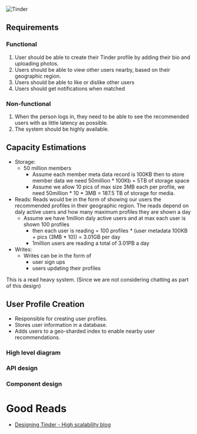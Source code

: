 ![Tinder](https://github.com/PriyankaKhire/SystemDesign/assets/12015512/12b98d15-dab7-4aff-a9a4-b64a6262f309)
  
<h2>Requirements</h2>

<h3>Functional</h3>

1. User should be able to create their Tinder profile by adding their bio and uploading photos.
2. Users should be able to view other users nearby, based on their geographic region.
3. Users should be able to like or dislike other users
4. Users should get notifications when matched

<h3>Non-functional</h3>

1. When the person logs in, they need to be able to see the recommended users with as little latency as possible.
2. The system should be highly available.

<h2>Capacity Estimations</h2>

- Storage: 
  - 50 million members
    - Assume each member meta data record is 100KB then to store member data we need 50million * 100Kb = 5TB of storage space
    - Assume we allow 10 pics of max size 3MB each per profile, we need 50million * 10 * 3MB = 187.5 TB of storage for media.
- Reads: Reads would be in the form of showing our users the recommended profiles in their geographic region. The reads depend on daly active users and how many maximum profiles they are shown a day
  - Assume we have 1million daly active users and at max each user is shown 100 profiles
    - then each user is reading = 100 profiles * (user metadata 100KB + pics (3MB * 10)) = 3.01GB per day
    - 1million users are reading a total of 3.01PB a day
- Writes:
  - Writes can be in the form of
    - user sign ups
    - users updating their profiles
      
This is a read heavy system. (Since we are not considering chatting as part of this design)

<h2>User Profile Creation</h2>

- Responsible for creating user profiles.
- Stores user information in a database.
- Adds users to a geo-sharded index to enable nearby user recommendations.
<h3>High level diagram</h3>

<h3>API design</h3>
<h3>Component design</h3>

<h1>Good Reads</h1>

- [Designing Tinder - High scalability blog](https://highscalability.com/designing-tinder/)






